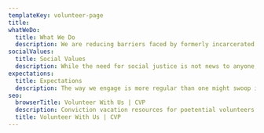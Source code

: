 ```yaml
---
templateKey: volunteer-page
title:
whatWeDo:
  title: What We Do
  description: We are reducing barriers faced by formerly incarcerated individuals by streamlining process of vacating eligible convictions in Washington state. We analyzed the process of conviction vacation in Washington state, and have identified opportunities to use technology to streamline the process. Our efforts at the National Day of Civic Hacking on September 21st focused on automating eligibility calculation for conviction vacation. We see future opportunity to streamline the completion of the required forms. We are investigating the feasibility of a Turbo Tax style interface to simplify this process, and then e-filing the forms in counties where it is permitted.
socialValues:
  title: Social Values
  description: While the need for social justice is not news to anyone, the many forms injustice and excessive punishment comes in can be surprising!  While there are already countless organizations chipping away at some aspects … we’ve found those previously convicted of crimes …. Unsympathetic community relegated to life-long millstone… over and above the punition meted out by the courts…
expectations:
  title: Expectations
  description: The way we engage is more regular than one might swoop in, knock out some tickets, and swoop out. We engage regularly, not just through our respective skill-sets, but with the team and project as a whole! This commitment amounts to, on average, about three hours every week for at least six months.
seo:
  browserTitle: Volunteer With Us | CVP
  description: Conviction vacation resources for poetential volunteers
  title: Volunteer With Us | CVP
---
```

